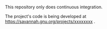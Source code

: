 This repository only does continuous integration.

The project's code is being developed at https://savannah.gnu.org/projects/xxxxxxxx .
